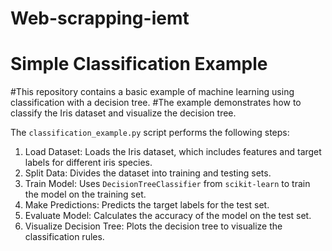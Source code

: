 # Web-scrapping-iemt
# Simple Classification Example

#This repository contains a basic example of machine learning using classification with a decision tree. 
#The example demonstrates how to classify the Iris dataset and visualize the decision tree.

The `classification_example.py` script performs the following steps:
1. Load Dataset: Loads the Iris dataset, which includes features and target labels for different iris species.
2. Split Data: Divides the dataset into training and testing sets.
3. Train Model: Uses `DecisionTreeClassifier` from `scikit-learn` to train the model on the training set.
4. Make Predictions: Predicts the target labels for the test set.
5. Evaluate Model: Calculates the accuracy of the model on the test set.
6. Visualize Decision Tree: Plots the decision tree to visualize the classification rules.


